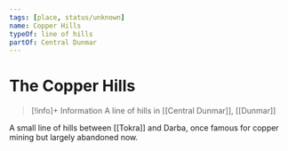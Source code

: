 ```yaml
---
tags: [place, status/unknown]
name: Copper Hills
typeOf: line of hills
partOf: Central Dunmar
---
```

# The Copper Hills
>[!info]+ Information
> A  line of hills in [[Central Dunmar]], [[Dunmar]]

A small line of hills between [[Tokra]] and Darba, once famous for copper mining but largely abandoned now. 


